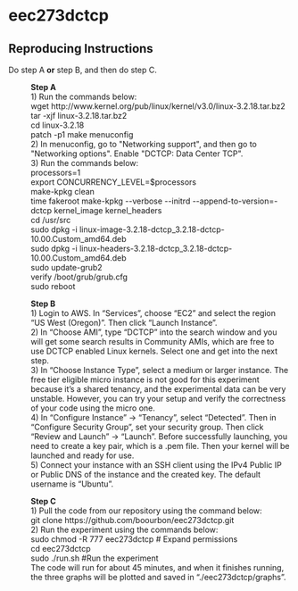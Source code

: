 # eec273dctcp
## Reproducing Instructions
Do step A <strong>or</strong> step B, and then do step C. <br>
<dir>
  <strong>Step A</strong> <br>
  1)	Run the commands below: <br>
  wget http://www.kernel.org/pub/linux/kernel/v3.0/linux-3.2.18.tar.bz2 <br>
  tar -xjf linux-3.2.18.tar.bz2 <br>
  cd linux-3.2.18 <br>
  patch -p1 </**your path to**/mininet_tests/dctcp/0001-Updated-DCTCP-patch-for-3.2-kernels.patch <br>
  make menuconfig <br>
  2)	In menuconfig, go to "Networking support", and then go to "Networking options". Enable "DCTCP: Data Center TCP". <br>
  3)	Run the commands below:<br>
  processors=1 <br>
  export CONCURRENCY_LEVEL=$processors <br>
  make-kpkg clean <br>
  time fakeroot make-kpkg --verbose --initrd --append-to-version=-dctcp kernel_image kernel_headers <br>
  cd /usr/src <br>
  sudo dpkg -i linux-image-3.2.18-dctcp_3.2.18-dctcp-10.00.Custom_amd64.deb <br>
  sudo dpkg -i linux-headers-3.2.18-dctcp_3.2.18-dctcp-10.00.Custom_amd64.deb <br>
  sudo update-grub2 <br>
  verify /boot/grub/grub.cfg <br>
  sudo reboot <br>
</dir>
<dir>
   <strong>Step B</strong> <br>
   1)	Login to AWS. In “Services”, choose “EC2” and select the region “US West (Oregon)”. Then click “Launch Instance”. <br>
   2)	In “Choose AMI”, type “DCTCP” into the search window and you will get some search results in Community AMIs, which are free    to use DCTCP enabled Linux kernels. Select one and get into the next step. <br>
   3)	In “Choose Instance Type”, select a medium or larger instance. The free tier eligible micro instance is not good for this    experiment because it’s a shared tenancy, and the experimental data can be very unstable. However, you can try your setup and    verify the correctness of your code using the micro one.  <br>
   4)	In “Configure Instance” -> “Tenancy”, select “Detected”. Then in “Configure Security Group”, set your security group. Then    click “Review and Launch” -> “Launch”. Before successfully launching, you need to create a key pair, which is a .pem file. Then    your kernel will be launched and ready for use. <br>
   5)	Connect your instance with an SSH client using the IPv4 Public IP or Public DNS of the instance and the created key. The    default username is “Ubuntu”. <br>
</dir>
<dir>
    <strong>Step C</strong> <br>
    1)	Pull the code from our repository using the command below: <br>
    git clone https://github.com/boourbon/eec273dctcp.git <br>
    2)	Run the experiment using the commands below: <br>
        sudo chmod -R 777 eec273dctcp  # Expand permissions <br>
        cd eec273dctcp <br>
        sudo ./run.sh  #Run the experiment <br>
    The code will run for about 45 minutes, and when it finishes running, the three graphs will be plotted and saved in     “./eec273dctcp/graphs”. <br>
</dir>

